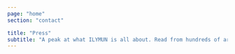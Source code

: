 ```yaml
---
page: "home"
section: "contact"

title: "Press"
subtitle: "A peak at what ILYMUN is all about. Read from hundreds of articles and take a look at our photo gallery to learn more about what is going on with ILYMUN."
---
```

